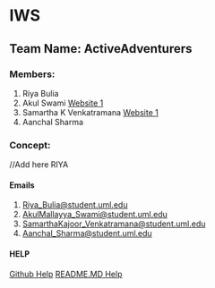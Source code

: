 # IWS
## Team Name: ActiveAdventurers
### Members:
1. Riya Bulia
2. Akul Swami [Website 1](https://plnkr.co/qOw3RmSm3VUDb7MJ)
3. Samartha K Venkatramana [Website 1](http://plnkr.co/U66zj6YoJ3invoH7DtP9)
4. Aanchal Sharma
### Concept:
//Add here RIYA





#### Emails
1. Riya_Bulia@student.uml.edu
2. AkulMallayya_Swami@student.uml.edu
3. SamarthaKajoor_Venkatramana@student.uml.edu
4. Aanchal_Sharma@student.uml.edu

#### HELP
[Github Help](https://help.github.com/articles/adding-an-existing-project-to-github-using-the-command-line/)
[README.MD Help](https://help.github.com/articles/basic-writing-and-formatting-syntax/#styling-text)
